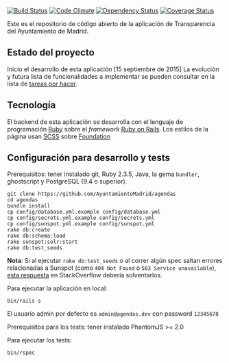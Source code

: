 [![Build Status](https://travis-ci.org/AyuntamientoMadrid/agendas.svg?branch=master)](https://travis-ci.org/AyuntamientoMadrid/agendas)
[![Code Climate](https://codeclimate.com/github/AyuntamientoMadrid/agendas/badges/gpa.svg)](https://codeclimate.com/github/AyuntamientoMadrid/agendas)
[![Dependency Status](https://gemnasium.com/AyuntamientoMadrid/agendas.svg)](https://gemnasium.com/AyuntamientoMadrid/agendas)
[![Coverage Status](https://coveralls.io/repos/github/AyuntamientoMadrid/agendas/badge.svg?branch=master)](https://coveralls.io/github/AyuntamientoMadrid/agendas?branch=master)

Este es el repositorio de código abierto de la aplicación de Transparencia del Ayuntamiento de Madrid.

## Estado del proyecto

Inicio el desarrollo de esta aplicación [15 septiembre de 2015]
La evolución y futura lista de funcionalidades a implementar se pueden consultar en la lista de [tareas por hacer](https://github.com/IAMCorporativos/agendas/projects/1).

## Tecnología

El backend de esta aplicación se desarrolla con el lenguaje de programación [Ruby](https://www.ruby-lang.org/) sobre el *framework* [Ruby on Rails](http://rubyonrails.org/).
Los estilos de la página usan [SCSS](http://sass-lang.com/) sobre [Foundation](http://foundation.zurb.com/)

## Configuración para desarrollo y tests

Prerequisitos: tener instalado git, Ruby 2.3.5, Java, la gema `bundler`, ghostscript y PostgreSQL (9.4 o superior).

```
git clone https://github.com/AyuntamientoMadrid/agendas
cd agendas
bundle install
cp config/database.yml.example config/database.yml
cp config/secrets.yml.example config/secrets.yml
cp config/sunspot.yml.example config/sunspot.yml
rake db:create
rake db:schema:load
rake sunspot:solr:start
rake db:test_seeds
```

**Nota**: Si al ejecutar `rake db:test_seeds` o al correr algún spec saltan errores relacionadas a Sunspot (como `404 Not Found` o `503 Service unavailable`), [esta respuesta](https://stackoverflow.com/a/18646348/4844313) en StackOverflow debería solventarlos.

Para ejecutar la aplicación en local:
```
bin/rails s
```

El usuario admin por defecto es `admin@agendas.dev` con password `12345678`

Prerequisitos para los tests: tener instalado PhantomJS >= 2.0

Para ejecutar los tests:

```
bin/rspec
```
